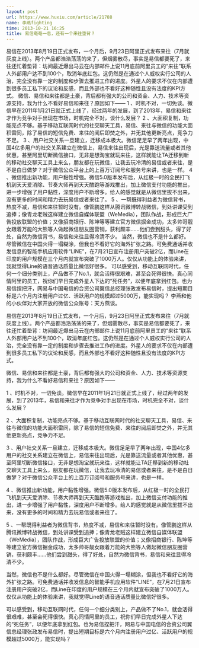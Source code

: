 ```yaml
---
layout: post
url: https://www.huxiu.com/article/21788
name: 李燕fighting
time: 2013-10-21 16:25
title: 易信奄奄一息，还有一个来往垫背？
---
```

易信在2013年8月19日正式发布，一个月后，9月23日阿里正式发布来往（7月就灰度上线）。两个产品都浩浩荡荡的来了，但烟雾散尽，事实是易信都要死了，来往还忙着垫背：坊间最近爆出马云在内部邮件上说11月底前阿里员工的“来往”联系人外部用户达不到100个，取消年底红包。这仍然是在通过个人威权实行公司的人治，完全没有靠一定的制度和步骤去推进工作的进度。外星人的要求不仅在内部遭到很多员工私下的议论和反感，而且外部也不看好这种随性且没有法度的KPI方式。 微信、易信和来往都是土豪，背后都有强大的公司和资金、人力、技术等资源支持，我为什么不看好易信和来往？原因如下—— 1 、时机不对，一切免谈。微信早在2011年1月21日就正式上线了，经过两年的发展，到了2013年，易信和来往才作为竞争对手出现在市场，时机完全不对，谈什么发展？ 2 、大面积复制，功能亮点不够。基于移动互联网时代的社交聊天工具，易信、来往与微信的功能大面积雷同，除了易信的短信免费、来往的阅后即焚之外，并无其他更新亮点，竞争力不足。 3 、用户社交关系一旦建立，迁移成本极大。微信足足早了两年出现，中国4亿多用户的社交关系建立在微信上，易信来往出现后，光是靠送流量或者其他优惠，甚至阿里切断微信接口，无非是想淘宝就玩来往，这样就能让TA迁移到新的移动社交聊天工具上来么，朋友都在玩微信，让我去玩冷清的易信或者来往，是不是白日做梦？对于微信公众平台上的上百万订阅号和服务号来讲，也是一样。 4 、微信推出新功能，用户黏性增强。微信5.0版本发布后，从红极一时的全民打飞机到天天爱消除、节奏大师再到天天酷跑等游戏推出，加上微信支付功能的推出，进一步增强了用户黏性，深度用户不断增多。给人的感觉就是从微信里拔不出来，没有更多的时间和精力去玩易信或者来往了。 5 、一帮既得利益者为微信背书，热度不减，易信和来往暂时没有。像管鹏这样从腾讯微博转战微信，到处讲课受到追捧；像青龙老贼这样建立微信自媒体联盟（WeMedia），团队作战，形成巨大广告投放联盟的价值；又像招商银行、陈坤等等建立官方微信掘金成功，太多帅哥靓女跟着万能的大熊等人做起微信朋友圈营销，获利颇丰……他们尝到甜头，得了好处，自然为微信背书，易信和来往显得冷清不少。 当然，微信也不是什么都好。尽管微信在中国火得一塌糊涂，但我也不看好它的海外扩张之路。可免费通话并收发信息的智能手机应用软件“LINE”，在7月21日宣布注册用户突破2亿，而Line在印度的用户规模在三个月内就宣布突破了1000万人。仅仅从功能上的体验来讲，我就觉得Line的语音通话质量比微信好很多。 可以感受到，移动互联网时代，任何一个细分类别上，产品做不了No.1，就会活得很艰难，甚至会死得很快。真心同情阿里的员工，祝你们早日完成外星人下达的“死任务”，以便年底拿到红包。也为易信捏把汗，网易与中国电信的合资公司翼信总经理张政发布易信时，提出短期目标是六个月内注册用户过亿、活跃用户的规模超过5000万，能实现吗？ 李燕和他的小伙伴对大家开放的微信公众账号：天方燕谈。

易信在2013年8月19日正式发布，一个月后，9月23日阿里正式发布来往（7月就灰度上线）。两个产品都浩浩荡荡的来了，但烟雾散尽，事实是易信都要死了，来往还忙着垫背：坊间最近爆出马云在内部邮件上说11月底前阿里员工的“来往”联系人外部用户达不到100个，取消年底红包。这仍然是在通过个人威权实行公司的人治，完全没有靠一定的制度和步骤去推进工作的进度。外星人的要求不仅在内部遭到很多员工私下的议论和反感，而且外部也不看好这种随性且没有法度的KPI方式。

微信、易信和来往都是土豪，背后都有强大的公司和资金、人力、技术等资源支持，我为什么不看好易信和来往？原因如下——

1 、时机不对，一切免谈。微信早在2011年1月21日就正式上线了，经过两年的发展，到了2013年，易信和来往才作为竞争对手出现在市场，时机完全不对，谈什么发展？

2 、大面积复制，功能亮点不够。基于移动互联网时代的社交聊天工具，易信、来往与微信的功能大面积雷同，除了易信的短信免费、来往的阅后即焚之外，并无其他更新亮点，竞争力不足。

3 、用户社交关系一旦建立，迁移成本极大。微信足足早了两年出现，中国4亿多用户的社交关系建立在微信上，易信来往出现后，光是靠送流量或者其他优惠，甚至阿里切断微信接口，无非是想淘宝就玩来往，这样就能让TA迁移到新的移动社交聊天工具上来么，朋友都在玩微信，让我去玩冷清的易信或者来往，是不是白日做梦？对于微信公众平台上的上百万订阅号和服务号来讲，也是一样。

4 、微信推出新功能，用户黏性增强。微信5.0版本发布后，从红极一时的全民打飞机到天天爱消除、节奏大师再到天天酷跑等游戏推出，加上微信支付功能的推出，进一步增强了用户黏性，深度用户不断增多。给人的感觉就是从微信里拔不出来，没有更多的时间和精力去玩易信或者来往了。

5 、一帮既得利益者为微信背书，热度不减，易信和来往暂时没有。像管鹏这样从腾讯微博转战微信，到处讲课受到追捧；像青龙老贼这样建立微信自媒体联盟（WeMedia），团队作战，形成巨大广告投放联盟的价值；又像招商银行、陈坤等等建立官方微信掘金成功，太多帅哥靓女跟着万能的大熊等人做起微信朋友圈营销，获利颇丰……他们尝到甜头，得了好处，自然为微信背书，易信和来往显得冷清不少。

当然，微信也不是什么都好。尽管微信在中国火得一塌糊涂，但我也不看好它的海外扩张之路。可免费通话并收发信息的智能手机应用软件“LINE”，在7月21日宣布注册用户突破2亿，而Line在印度的用户规模在三个月内就宣布突破了1000万人。仅仅从功能上的体验来讲，我就觉得Line的语音通话质量比微信好很多。

可以感受到，移动互联网时代，任何一个细分类别上，产品做不了No.1，就会活得很艰难，甚至会死得很快。真心同情阿里的员工，祝你们早日完成外星人下达的“死任务”，以便年底拿到红包。也为易信捏把汗，网易与中国电信的合资公司翼信总经理张政发布易信时，提出短期目标是六个月内注册用户过亿、活跃用户的规模超过5000万，能实现吗？

